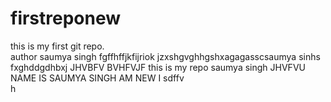 # firstreponew
this is my first git repo.
<br>
author saumya singh
fgffhffjkfijriok
jzxshgvghhgshxagagasscsaumya sinhs fxghddgdhbxj
JHVBFV 
BVHFVJF this is my repo saumya singh 
JHVFVU
NAME IS SAUMYA SINGH
 AM NEW I 
sdffv <br>
h
